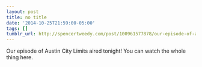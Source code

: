 ```yaml
---
layout: post
title: no title
date: '2014-10-25T21:59:00-05:00'
tags: []
tumblr_url: http://spencertweedy.com/post/100961577878/our-episode-of-austin-city-limits-aired-tonight
---
```

Our episode of Austin City Limits aired tonight! You can watch the whole thing here.
